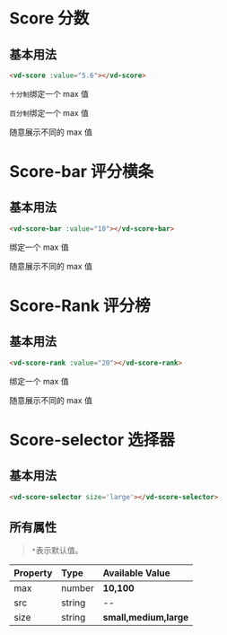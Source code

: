 # Score 分数

## 基本用法

```html
<vd-score :value="5.6"></vd-score>
```

`十分制`绑定一个 max 值

<example-board :component="ScoreBasic" :source="ScoreBasicSource"></example-board>

`百分制`绑定一个 max 值

<example-board :component="ScorePercent" :source="ScorePercentSource"></example-board>

随意展示不同的 max 值
<example-board :component="ScoreCustom" :source="ScoreCustomSource"></example-board>

# Score-bar 评分横条

## 基本用法

```html
<vd-score-bar :value="10"></vd-score-bar>
```

绑定一个 max 值
<example-board :component="ScoreBarBasic" :source="ScoreBarBasicSource"></example-board>

随意展示不同的 max 值
<example-board :component="ScoreBarCustom" :source="ScoreBarCustomSource"></example-board>

# Score-Rank 评分榜

## 基本用法

```html
<vd-score-rank :value="20"></vd-score-rank>
```

绑定一个 max 值

<example-board :component="ScoreRankBasic" :source="ScoreRankBasicSource"></example-board>

随意展示不同的 max 值

<example-board :component="ScoreRankCustom" :source="ScoreRankCustomSource"></example-board>

# Score-selector 选择器

## 基本用法

```html
<vd-score-selector size='large'></vd-score-selector>
```

<example-board :component="ScoreSelectorBasic" :source="ScoreSelectorBasicSource"></example-board>

## 所有属性

> `*`表示默认值。

| Property | Type   | Available Value        |
| :------- | :----- | :--------------------- |
| max      | number | **10,100**             |
| src      | string | --                     |
| size     | string | **small,medium,large** |

<script>

import ScoreBasic from 'docs/examples/other/ScoreBasic';
import ScoreBasicSource from 'docs/examples/other/ScoreBasic.txt';

import ScorePercent from 'docs/examples/other/ScorePercent';
import ScorePercentSource from 'docs/examples/other/ScorePercent.txt';

import ScoreCustom from 'docs/examples/other/ScoreCustom';
import ScoreCustomSource from 'docs/examples/other/ScoreCustom.txt';

import ScoreBarBasic from 'docs/examples/other/ScoreBarBasic';
import ScoreBarBasicSource from 'docs/examples/other/ScoreBarBasic.txt';

import ScoreBarCustom from 'docs/examples/other/ScoreBarCustom';
import ScoreBarCustomSource from 'docs/examples/other/ScoreBarCustom.txt';

import ScoreRankBasic from 'docs/examples/other/ScoreRankBasic.vue';
import ScoreRankBasicSource from 'docs/examples/other/ScoreRankBasic.txt';

import ScoreRankCustom from 'docs/examples/other/ScoreRankCustom.vue';
import ScoreRankCustomSource from 'docs/examples/other/ScoreRankCustom.txt';

import ScoreSelectorBasic from 'docs/examples/other/ScoreSelectorBasic.vue';
import ScoreSelectorBasicSource from 'docs/examples/other/ScoreSelectorBasic.txt';
export default {
  data() {
    return {
      ScoreBasic,
      ScoreBasicSource,
      ScorePercent,
      ScorePercentSource,
      ScoreCustom,
      ScoreCustomSource,
      ScoreBarCustom,
      ScoreBarCustomSource,
      ScoreBarBasic,
      ScoreBarBasicSource,
      ScoreRankBasic,
      ScoreRankBasicSource,
      ScoreRankCustom,
      ScoreRankCustomSource,
      ScoreSelectorBasic,
      ScoreSelectorBasicSource
    }
  }
}
</script>
